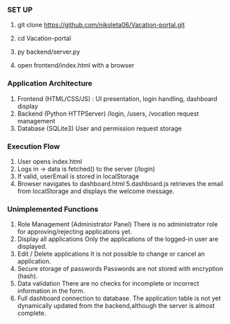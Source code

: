 ### SET UP  
1. git clone https://github.com/nikoleta06/Vacation-portal.git
2. cd Vacation-portal
3. py backend/server.py

4. open frontend/index.html with a browser

###  Application Architecture
1. Frontend (HTML/CSS/JS) : UI presentation, login handling, dashboard display
2. Backend (Python HTTPServer) /login, /users, /vocation request management
3. Database (SQLite3) User and permission request storage

###  Execution Flow
1. User opens index.html
2. Logs in → data is fetched() to the server (/login)
3. If valid, userEmail is stored in localStorage
4. Browser navigates to dashboard.html
5.dashboard.js retrieves the email from localStorage and displays the welcome message.

### Unimplemented Functions

1. Role Management (Administrator Panel)  There is no administrator role for approving/rejecting applications yet. 
2. Display all applications    Only the applications of the logged-in user are displayed.   
3. Edit / Delete applications    It is not possible to change or cancel an application. 
4. Secure storage of passwords	Passwords are not stored with encryption (hash).
5. Data validation    There are no checks for incomplete or incorrect information in the form. 
6. Full dashboard connection to database. The application table is not yet dynamically updated from the backend,although the server is almost complete. 

